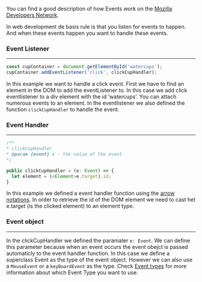 You can find a good description of how Events work on the [Mozilla Developers Network](https://developer.mozilla.org/en-US/docs/Learn/JavaScript/Building_blocks/Events).

In web development de basis rule is that you listen for events to happen. And when these events happen you want to handle these events.

### Event Listener

---

```js
const cupContainer = document.getElementById('watercups');
cupContainer.addEventListener('click', clickCupHandler);
```

In this example we want to handle a click event. First we have to find an element in the DOM to add the eventListener to. In this case we add click eventlistener to a div element with the id ‘watercups’. You can attach numerous events to an element. In the eventlistener we also defined the function `clickCupHandler` to handle the event.

### Event Handler

---

```js
/**
* clickCupHandler
* @param {event} e - the value of the event
*/

public clickCupHandler = (e: Event) => {  
  let element = (<Element>e.target).id;
}
```

In this example we defined a event handler function using the [arrow notations](https://developer.mozilla.org/nl/docs/Web/JavaScript/Reference/Functions/Arrow_functions). In order to retrieve the id of the DOM element we need to cast het e.target (is the clicked element) to an element type.

### Event object

---

In the clickCupHandler we defined the paramater `e: Event`. We can  define this parameter because when an event occurs the event obejct is passed automaticly to the event handler function. In this case we define a superclass Event as the type of the event object. However we can also use a `MouseEvent` or a `keyBoardEvent` as the type. Check [Event types](https://developer.mozilla.org/en-US/docs/Web/API/Event) for more information about which Event Type you want to use.

